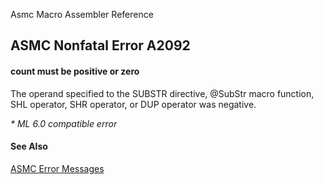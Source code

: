 Asmc Macro Assembler Reference

## ASMC Nonfatal Error A2092

#### count must be positive or zero

The operand specified to the SUBSTR directive, @SubStr macro function, SHL operator, SHR operator, or DUP operator was negative.

_* ML 6.0 compatible error_

#### See Also

[ASMC Error Messages](readme.md)